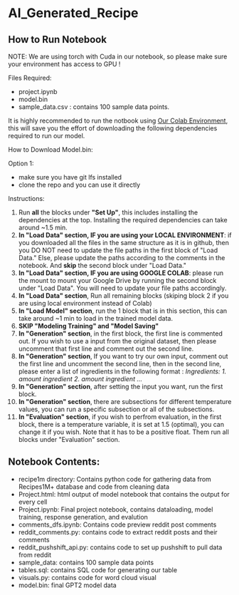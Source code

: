 # AI_Generated_Recipe

## How to Run Notebook
NOTE: We are using torch with Cuda in our notebook, so please make sure your environment has access to GPU !

Files Required:
- project.ipynb
- model.bin
- sample_data.csv : contains 100 sample data points.

It is highly recommended to run the notbook using [Our Colab Environment](https://drive.google.com/drive/folders/1Lau1ZOw_yaG-LghQd0H5nx2XUa4LsRLd?usp=sharing), this will save you the effort of downloading the following dependencies required to run our model.

How to Download Model.bin:

Option 1:
- make sure you have git lfs installed 
- clone the repo and you can use it directly


Instructions:
1. Run **all** the blocks under **"Set Up"**, this includes installing the dependencies at the top. Installing the required dependencies can take around ~1.5 min.
2. **In "Load Data" section, IF you are using your LOCAL ENVIRONMENT**: if you downloaded all the files in the same structure as it is in github, then you DO NOT need to update the file paths in the first block of "Load Data." Else, please update the paths according to the comments in the notebook. And **skip** the second block under "Load Data."
3. **In "Load Data" section, IF you are using GOOGLE COLAB**: please run the mount to mount your Google Drive by running the second block under "Load Data". You will need to update your file paths accordingly.
4. **In "Load Data" section**, Run all remaining blocks (skiping block 2 if you are using local environment instead of Colab)
5. **In "Load Model" section**, run the 1 block that is in this section, this can take around ~1 min to load in the trained model data.
6. **SKIP "Modeling Training" and "Model Saving"**
7. **In "Generation" section**, in the first block, the first line is commented out. If you wish to use a input from the original dataset, then please uncomment that first line and comment out the second line. 
8. **In "Generation" section**, If you want to try our own input, comment out the first line and uncomment the second line, then in the second line, please enter a list of ingredients in the following format : *Ingredients: 1. amount ingredient 2. amount ingredient ...*
9. **In "Generation" section**, after setting the input you want, run the first block.
10. **In "Generation" section**, there are subsections for different temperature values, you can run a specific subsection or all of the subsections.
11. **In "Evaluation" section**, if you wish to perfrom evaluation, in the first block, there is a temperature variable, it is set at 1.5 (optimal), you can change it if you wish. Note that it has to be a positive float. Them run all blocks under "Evaluation" section.

## Notebook Contents:
- recipe1m directory: Contains python code for gathering data from Recipes1M+ database and code from cleaning data
- Project.html: html output of model notebook that contains the output for every cell
- Project.ipynb: Final project notebook, contains dataloading, model training, response generation, and evalution
- comments_dfs.ipynb: Contains code preview reddit post comments
- reddit_comments.py: contains code to extract reddit posts and their comments
- reddit_pushshift_api.py: contains code to set up pushshift to pull data from reddit
- sample_data: contains 100 sample data points
- tables.sql: contains SQL code for generating our table
- visuals.py: contains code for word cloud visual
- model.bin: final GPT2 model data
